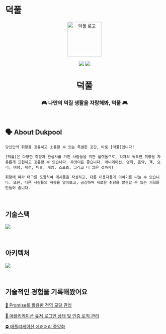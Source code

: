 # 덕풀

<div align="center">
<a href="https://www.dukpool.co.kr">
<img width="110px" src="https://i.imgur.com/svmlL8p.png" alt="덕풀 로고"/>
</a>

[![](https://img.shields.io/badge/-Dukpool-important?style=flat&logo=airplayvideo&labelColor=%23000000&color=%23515ce6)](https://www.dukpool.co.kr/)
[![](https://img.shields.io/badge/-v.1.1.2-critical?style=flat&logo=github&label=release&labelColor=%23000000&color=%23ffffff)
](https://github.com/f-lab-edu/dukpool/releases)

# 덕풀

### 🎮 나만의 덕질 생활을 자랑해봐, 덕풀 🎮

</div>

<br>

## 🗣️ About Dukpool

    당신만의 취향을 공유하고 소통할 수 있는 특별한 공간, 바로 [덕풀]입니다!

    [덕풀]은 다양한 취향과 관심사를 가진 사람들을 위한 플랫폼으로, 각자의 독특한 취향을 자유롭게 표현하고 공유할 수 있습니다. 무엇이든 좋습니다. 애니메이션, 영화, 음악, 책, 요리, 여행, 패션, 미술, 게임, 스포츠, 그리고 더 많은 것까지!

    취향에 따라 태그를 포함하여 게시물을 작성하고, 다른 이용자들과 이야기를 나눌 수 있습니다. 또한, 다른 사람들의 취향을 알아보고, 공감하며 새로운 취향을 발견할 수 있는 기회를 만들어 줍니다.

<br>

## 기술스택

![](https://i.imgur.com/DFU1tPs.png)

<br>

## 아키텍처

![](https://i.imgur.com/1cbpQBW.png)

<br>

## 기술적인 경험을 기록해봤어요

[🔔 Promise를 활용한 전역 모달 관리](https://gunu-dev.tistory.com/entry/promise%EB%A5%BC-%EC%82%AC%EC%9A%A9%ED%95%9C-%EC%A0%84%EC%97%AD-%EB%AA%A8%EB%8B%AC-%EA%B4%80%EB%A6%AC-feat-contextAPI)

[🔐 애플리케이션 유저 로그인 상태 및 인증 로직 관리](https://gunu-dev.tistory.com/entry/%EC%95%A0%ED%94%8C%EB%A6%AC%EC%BC%80%EC%9D%B4%EC%85%98-%EC%9C%A0%EC%A0%80-%EB%A1%9C%EA%B7%B8%EC%9D%B8-%EC%83%81%ED%83%9C-%EB%B0%8F-%EC%9D%B8%EC%A6%9D-%EB%A1%9C%EC%A7%81-%EA%B4%80%EB%A6%AC-feat-Jotai)

[⛔️ 애플리케이션 에러처리 중앙화](https://gunu-dev.tistory.com/entry/%EC%95%A0%ED%94%8C%EB%A6%AC%EC%BC%80%EC%9D%B4%EC%85%98-%EC%97%90%EB%9F%AC%EC%B2%98%EB%A6%AC-%EC%A4%91%EC%95%99%ED%99%94)
